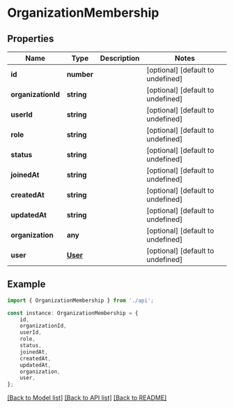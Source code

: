 # OrganizationMembership


## Properties

Name | Type | Description | Notes
------------ | ------------- | ------------- | -------------
**id** | **number** |  | [optional] [default to undefined]
**organizationId** | **string** |  | [optional] [default to undefined]
**userId** | **string** |  | [optional] [default to undefined]
**role** | **string** |  | [optional] [default to undefined]
**status** | **string** |  | [optional] [default to undefined]
**joinedAt** | **string** |  | [optional] [default to undefined]
**createdAt** | **string** |  | [optional] [default to undefined]
**updatedAt** | **string** |  | [optional] [default to undefined]
**organization** | **any** |  | [optional] [default to undefined]
**user** | [**User**](User.md) |  | [optional] [default to undefined]

## Example

```typescript
import { OrganizationMembership } from './api';

const instance: OrganizationMembership = {
    id,
    organizationId,
    userId,
    role,
    status,
    joinedAt,
    createdAt,
    updatedAt,
    organization,
    user,
};
```

[[Back to Model list]](../README.md#documentation-for-models) [[Back to API list]](../README.md#documentation-for-api-endpoints) [[Back to README]](../README.md)
